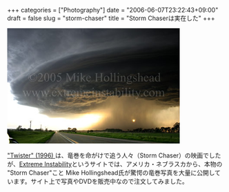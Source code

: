 +++
categories = ["Photography"]
date = "2006-06-07T23:22:43+09:00"
draft = false
slug = "storm-chaser"
title = "Storm Chaserは実在した"
+++

![storm](/images/old/060607_storm.jpg)

["Twister" (1996) ](http://movies.yahoo.com/movie/1800258211/info)は、竜巻を命がけで追う人々（Storm Chaser）の映画でしたが、[Extreme Instability](http://www.extremeinstability.com/index.htm)というサイトでは、アメリカ・ネブラスカから、本物の "Storm Chaser"こと Mike Hollingshead氏が驚愕の竜巻写真を大量に公開しています。サイト上で写真やDVDを販売中なので注文してみました。
